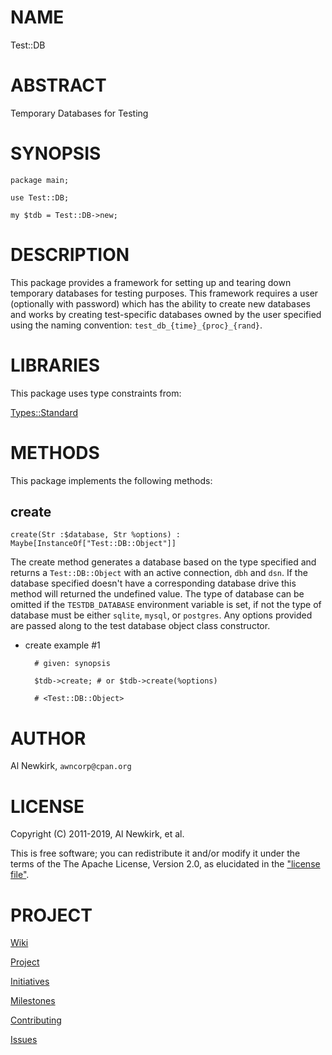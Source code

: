 # NAME

Test::DB

# ABSTRACT

Temporary Databases for Testing

# SYNOPSIS

    package main;

    use Test::DB;

    my $tdb = Test::DB->new;

# DESCRIPTION

This package provides a framework for setting up and tearing down temporary
databases for testing purposes. This framework requires a user (optionally with
password) which has the ability to create new databases and works by creating
test-specific databases owned by the user specified using the naming
convention: `test_db_{time}_{proc}_{rand}`.

# LIBRARIES

This package uses type constraints from:

[Types::Standard](https://metacpan.org/pod/Types%3A%3AStandard)

# METHODS

This package implements the following methods:

## create

    create(Str :$database, Str %options) : Maybe[InstanceOf["Test::DB::Object"]]

The create method generates a database based on the type specified and returns
a `Test::DB::Object` with an active connection, `dbh` and `dsn`. If the
database specified doesn't have a corresponding database drive this method will
returned the undefined value. The type of database can be omitted if the
`TESTDB_DATABASE` environment variable is set, if not the type of database
must be either `sqlite`, `mysql`, or `postgres`. Any options provided are
passed along to the test database object class constructor.

- create example #1

        # given: synopsis

        $tdb->create; # or $tdb->create(%options)

        # <Test::DB::Object>

# AUTHOR

Al Newkirk, `awncorp@cpan.org`

# LICENSE

Copyright (C) 2011-2019, Al Newkirk, et al.

This is free software; you can redistribute it and/or modify it under the terms
of the The Apache License, Version 2.0, as elucidated in the ["license
file"](https://github.com/iamalnewkirk/test-db/blob/master/LICENSE).

# PROJECT

[Wiki](https://github.com/iamalnewkirk/test-db/wiki)

[Project](https://github.com/iamalnewkirk/test-db)

[Initiatives](https://github.com/iamalnewkirk/test-db/projects)

[Milestones](https://github.com/iamalnewkirk/test-db/milestones)

[Contributing](https://github.com/iamalnewkirk/test-db/blob/master/CONTRIBUTE.md)

[Issues](https://github.com/iamalnewkirk/test-db/issues)
